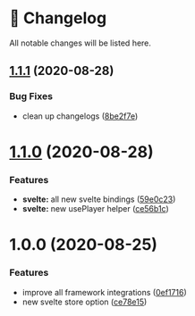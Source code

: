 # 🤖 Changelog

All notable changes will be listed here.

## [1.1.1](https://github.com/vime-js/vime/compare/@vime/svelte@1.1.0...@vime/svelte@1.1.1) (2020-08-28)

### Bug Fixes

- clean up changelogs ([8be2f7e](https://github.com/vime-js/vime/commit/8be2f7ece922c9cad34f6ce5790d493c05de93e0))

# [1.1.0](https://github.com/vime-js/vime/compare/@vime/svelte@1.0.0...@vime/svelte@1.1.0) (2020-08-28)

### Features

- **svelte:** all new svelte bindings ([59e0c23](https://github.com/vime-js/vime/commit/59e0c235c52d89331f88d8a6d8195b2d8de17c89))
- **svelte:** new usePlayer helper ([ce56b1c](https://github.com/vime-js/vime/commit/ce56b1c847ff096dda0a4233b554030f1653c19c))

# 1.0.0 (2020-08-25)

### Features

- improve all framework integrations ([0ef1716](https://github.com/vime-js/vime/commit/0ef171655e8f02c277e0f00e90d87fdba8f74bb4))
- new svelte store option ([ce78e15](https://github.com/vime-js/vime/commit/ce78e1532da638fffacdf6988ec66c9390c31f5d))
